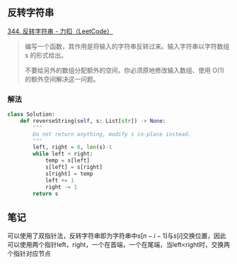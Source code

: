 ## 反转字符串

[344. 反转字符串 - 力扣（LeetCode）](https://leetcode.cn/problems/reverse-string/)

> 编写一个函数，其作用是将输入的字符串反转过来。输入字符串以字符数组 s 的形式给出。
>
> 不要给另外的数组分配额外的空间，你必须原地修改输入数组、使用 O(1) 的额外空间解决这一问题。

### 解法

```python
class Solution:
    def reverseString(self, s: List[str]) -> None:
        """
        Do not return anything, modify s in-place instead.
        """
        left, right = 0, len(s)-1
        while left < right:
            temp = s[left]
            s[left] = s[right]
            s[right] = temp
            left += 1
            right -= 1
        return s
```

## 笔记

可以使用了双指针法，反转字符串即为字符串中$s[n-i-1]$与$s[i]$交换位置，因此可以使用两个指针left，right，一个在首端，一个在尾端，当left<right时，交换两个指针对应节点
